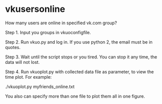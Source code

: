 vkusersonline
=============

How many users are online in specified vk.com group?

Step 1. Input you groups in vkuoconfigfile.

Step 2. Run vkuo.py and log in. If you use python 2, the email must be in quotes.

Step 3. Wait until the script stops or you tired. You can stop it any time, the data will not lost.

Step 4. Run vkuoplot.py with collected data file as parameter, to view the time plot. For example:

./vkuoplot.py myfriends_online.txt

You also can specify more than one file to plot them all in one figure.
